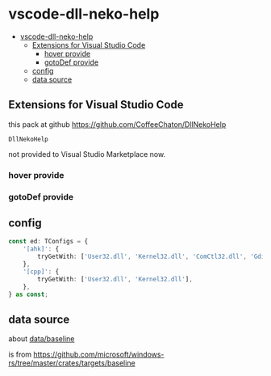 # vscode-dll-neko-help

- [vscode-dll-neko-help](#vscode-dll-neko-help)
  - [Extensions for Visual Studio Code](#extensions-for-visual-studio-code)
    - [hover provide](#hover-provide)
    - [gotoDef provide](#gotodef-provide)
  - [config](#config)
  - [data source](#data-source)

## Extensions for Visual Studio Code

this pack at github <https://github.com/CoffeeChaton/DllNekoHelp>

`DllNekoHelp`

not provided to Visual Studio Marketplace now.

### hover provide

### gotoDef provide

## config

```ts
const ed: TConfigs = {
    '[ahk]': {
        tryGetWith: ['User32.dll', 'Kernel32.dll', 'ComCtl32.dll', 'Gdi32.dll'],
    },
    '[cpp]': {
        tryGetWith: ['User32.dll', 'Kernel32.dll'],
    },
} as const;
```

## data source

about [data/baseline](./data/baseline/)

is from <https://github.com/microsoft/windows-rs/tree/master/crates/targets/baseline>
